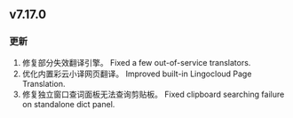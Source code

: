 ## v7.17.0

### 更新

1. 修复部分失效翻译引擎。
   Fixed a few out-of-service translators.
2. 优化内置彩云小译网页翻译。
   Improved built-in Lingocloud Page Translation.
3. 修复独立窗口查词面板无法查询剪贴板。
   Fixed clipboard searching failure on standalone dict panel.
